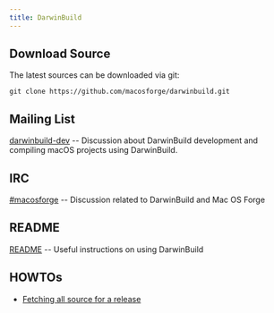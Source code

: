 ```yaml
---
title: DarwinBuild
---
```


## Download Source

The latest sources can be downloaded via git:

    git clone https://github.com/macosforge/darwinbuild.git

## Mailing List

[darwinbuild-dev](https://lists.macosforge.org/mailman/listinfo/darwinbuild-dev) -- Discussion about DarwinBuild development and compiling macOS projects using DarwinBuild.

## IRC

[#macosforge](irc://freenode/macosforge) -- Discussion related to DarwinBuild and Mac OS Forge

## README

[README](https://github.com/macosforge/darwinbuild/blob/master/README) -- Useful instructions on using DarwinBuild

## HOWTOs

* [Fetching all source for a release](fetching-all-source)
